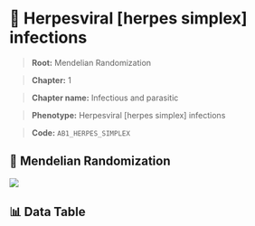 # 🧪 Herpesviral [herpes simplex] infections

> **Root:** Mendelian Randomization

> **Chapter:** 1  

> **Chapter name:** Infectious and parasitic

> **Phenotype:** Herpesviral [herpes simplex] infections  

> **Code:** `AB1_HERPES_SIMPLEX`

## 🧬 Mendelian Randomization  

<img src="/MR/Figures/Forward/AB1_HERPES_SIMPLEX.png"/>

## 📊 Data Table

<CsvTableMRF src="/public/MR/Data/Forward/AB1_HERPES_SIMPLEX.csv"/>
